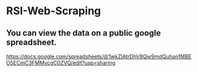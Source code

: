 # RSI-Web-Scraping

## You can view the data on a public google spreadsheet.
https://docs.google.com/spreadsheets/d/1wkZlAtrDhV8Qw9mdQuhan1MBEO5ECmC3FMMvcgC0ZVQ/edit?usp=sharing